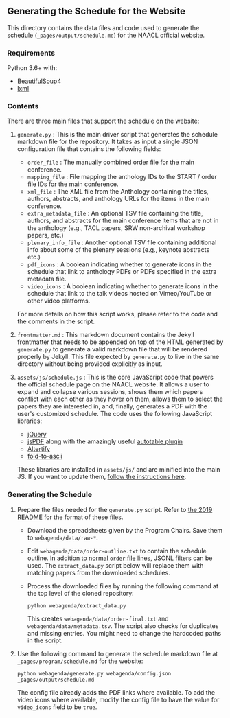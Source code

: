 ## Generating the Schedule for the Website

This directory contains the data files and code used to generate the schedule (`_pages/output/schedule.md`) for the NAACL official website.

### Requirements

Python 3.6+ with:

- [BeautifulSoup4](https://pypi.org/project/beautifulsoup4/)
- [lxml](https://pypi.org/project/lxml/)

### Contents 

There are three main files that support the schedule on the website:

1. `generate.py` : This is the main driver script that generates the schedule markdown file for the repository. It takes as input a single JSON configuration file that contains the following fields:
    
    - `order_file` : The manually combined order file for the main conference.
    - `mapping_file` : File mapping the anthology IDs to the START / order file IDs for the main conference.
    - `xml_file` : The XML file from the Anthology containing the titles, authors, abstracts, and anthology URLs for the items in the main conference.
    - `extra_metadata_file` : An optional TSV file containing the title, authors, and abstracts for the main conference items that are not in the anthology (e.g., TACL papers, SRW non-archival workshop papers, etc.)
    - `plenary_info_file` : Another optional TSV file containing additional info about some of the plenary sessions (e.g., keynote abstracts etc.)
    - `pdf_icons` : A boolean indicating whether to generate icons in the schedule that link to anthology PDFs or PDFs specified in the extra metadata file.
    - `video_icons` : A boolean indicating whether to generate icons in the schedule that link to the talk videos hosted on Vimeo/YouTube or other video platforms.

    For more details on how this script works, please refer to the code and the comments in the script.

2. `frontmatter.md` : This markdown document contains the Jekyll frontmatter that needs to be appended on top of the HTML generated by `generate.py` to generate a valid markdown file that will be rendered properly by Jekyll. This file expected by `generate.py` to live in the same directory without being provided explicitly as input.

3. `assets/js/schedule.js` : This is the core JavaScript code that powers the official schedule page on the NAACL website. It allows a user to expand and collapse various sessions, shows them which papers conflict with each other as they hover on them, allows them to select the papers they are interested in, and, finally, generates a PDF with the user's customized schedule. The code uses the following JavaScript libraries:
    
    - [jQuery](https://jquery.com)
    - [jsPDF](https://parall.ax/products/jspdf) along with the amazingly useful [autotable plugin](https://github.com/simonbengtsson/jsPDF-AutoTable)
    - [Altertify](https://alertifyjs.com)
    - [fold-to-ascii](https://github.com/mplatt/fold-to-ascii)

    These libraries are installed in `assets/js/` and are minified into the main JS. If you want to update them, [follow the instructions here](https://mmistakes.github.io/minimal-mistakes/docs/javascript/#customizing).

### Generating the Schedule

1. Prepare the files needed for the `generate.py` script. Refer to [the 2019 README](https://github.com/naacl-org/naacl-schedule-2019/blob/master/README.md) for the format of these files.

    - Download the spreadsheets given by the Program Chairs. Save them to `webagenda/data/raw-*`.

    - Edit `webagenda/data/order-outline.txt` to contain the schedule outline. In addition to [normal `order` file lines](https://github.com/naacl-org/naacl-schedule-2019/blob/master/README.md#parsing-the-order-file), JSONL filters can be used. The `extract_data.py` script below will replace them with matching papers from the downloaded schedules.

    - Process the downloaded files by running the following command at the top level of the cloned repository:
        ```
        python webagenda/extract_data.py
        ```
        This creates `webagenda/data/order-final.txt` and `webagenda/data/metadata.tsv`. The script also checks for duplicates and missing entries. You might need to change the hardcoded paths in the script.

4. Use the following command to generate the schedule markdown file at `_pages/program/schedule.md` for the website:
    ```
    python webagenda/generate.py webagenda/config.json _pages/output/schedule.md
    ```
    The config file already adds the PDF links where available. To add the video icons where available, modify the config file to have the value for `video_icons` field to be `true`. 
